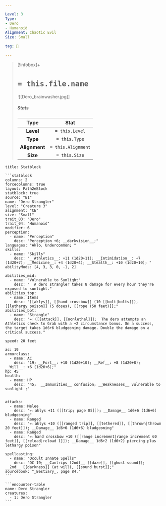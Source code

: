 ```yaml
---

Level: 3
Type:
- Dero
- Humanoid
Alignment: Chaotic Evil
Size: Small

tag: 👹

---
```


> [!infobox]+
> #  `= this.file.name`
> ![[Dero_brainwasher.jpg]]
> ##### Stats
> Type | Stat |
> :---:|:---:|
> **Level** | `= this.Level` |
> **Type** | `= this.Type` |
> **Alignment** | `= this.Alignment` |
> **Size** | `= this.Size` |



````ad-info
title: Statblock

```statblock
columns: 2
forcecolumns: true
layout: Path2eBlock
statblock: true
source: "B1"
name: "Dero Strangler"
level: "Creature 3"
alignment: "CE"
size: "Small"
trait_03: "Dero"
trait_04: "Humanoid"
modifier: 6
perception:
  - name: "Perception"
    desc: "Perception +6; __darkvision__;"
languages: "Aklo, Undercommon; "
skills:
  - name: "Skills"
    desc: "__Athletics__: +11 (1d20+11); __Intimidation__: +7 (1d20+7); __Medicine__: +4 (1d20+4); __Stealth__: +10 (1d20+10); "
abilityMods: [4, 3, 3, 0, -1, 2]

abilities_mid:
  - name: "Vulnerable to Sunlight"
    desc: "  A dero strangler takes 8 damage for every hour they're exposed to sunlight."
abilities_top:
  - name: Items
    desc: "[[aklys]], [[hand crossbow]] (10 [[bolt|bolts]]), [[lethargy poison]] (5 doses), [[rope (50 feet)]];"
abilities_bot:
  - name: "Strangle"
    desc: "⬻ ([[attack]], [[nonlethal]]);  The dero attempts an Athletics check to Grab with a +2 circumstance bonus. On a success, the target takes 1d6+6 bludgeoning damage. Double the damage on a critical success."

speed: 20 feet

ac: 19
armorclass:
  - name: AC
    desc: "19; __Fort__: +10 (1d20+10); __Ref__: +8 (1d20+8); __Will__: +6 (1d20+6);"
hp: 45
health:
  - name: HP
    desc: "45;  __Immunities__ confusion; __Weaknesses__ vulnerable to sunlight ;"


attacks:
  - name: Melee
    desc: "⬻ aklys +11 ([[trip; page 85]]); __Damage__ 1d6+6 (1d6+6) bludgeoning"
  - name: Ranged
    desc: "⬻ aklys +10 ([[ranged trip]], [[tethered]], [[thrown|thrown 20 feet]]); __Damage__ 1d6+6 (1d6+6) bludgeoning"
  - name: Ranged
    desc: "⬻ hand crossbow +10 ([[range increment|range increment 60 feet]], [[reload|reload 1]]); __Damage__ 1d6+2 (1d6+2) piercing plus lethargy poison"

spellcasting:
  - name: "Occult Innate Spells"
    desc: "DC 19; __Cantrips (2nd)__ [[daze]], [[ghost sound]]; __2nd__ [[darkness]] (at will), [[sound burst]];"
sourcebook: "_Bestiary_, page 84."
```

```encounter-table
name: Dero Strangler
creatures:
  - 1: Dero Strangler
```

````


